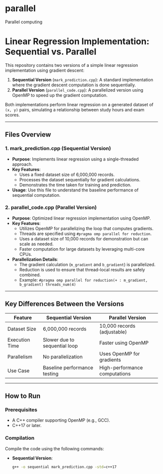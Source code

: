 # parallel
Parallel computing
# Linear Regression Implementation: Sequential vs. Parallel

This repository contains two versions of a simple linear regression implementation using gradient descent:

1. **Sequential Version** (`mark_prediction.cpp`): A standard implementation where the gradient descent computation is done sequentially.
2. **Parallel Version** (`parallel_code.cpp`): A parallelized version using OpenMP to speed up the gradient computation.

Both implementations perform linear regression on a generated dataset of `(x, y)` pairs, simulating a relationship between study hours and exam scores.

---

## Files Overview

### 1. **mark_prediction.cpp** (Sequential Version)
- **Purpose**: Implements linear regression using a single-threaded approach.
- **Key Features**:
  - Uses a fixed dataset size of 6,000,000 records.
  - Processes the dataset sequentially for gradient calculations.
  - Demonstrates the time taken for training and prediction.
- **Usage**: Use this file to understand the baseline performance of sequential computation.

### 2. **parallel_code.cpp** (Parallel Version)
- **Purpose**: Optimized linear regression implementation using OpenMP.
- **Key Features**:
  - Utilizes OpenMP for parallelizing the loop that computes gradients.
  - Threads are specified using `#pragma omp parallel for reduction`.
  - Uses a dataset size of 10,000 records for demonstration but can scale as needed.
  - Faster computation for large datasets by leveraging multi-core CPUs.
- **Parallelization Details**:
  - The gradient calculation (`m_gradient` and `b_gradient`) is parallelized.
  - Reduction is used to ensure that thread-local results are safely combined.
  - Example: `#pragma omp parallel for reduction(+ : m_gradient, b_gradient) threads_num(4)`

---

## Key Differences Between the Versions

| Feature                  | Sequential Version             | Parallel Version               |
|--------------------------|--------------------------------|---------------------------------|
| Dataset Size             | 6,000,000 records             | 10,000 records (adjustable)    |
| Execution Time           | Slower due to sequential loop | Faster using OpenMP            |
| Parallelism              | No parallelization            | Uses OpenMP for gradients      |
| Use Case                 | Baseline performance testing  | High-performance computations  |

---

## How to Run

### Prerequisites
- A C++ compiler supporting OpenMP (e.g., GCC).
- C++17 or later.

### Compilation
Compile the code using the following commands:

- **Sequential Version**:
  ```bash
  g++ -o sequential mark_prediction.cpp -std=c++17
